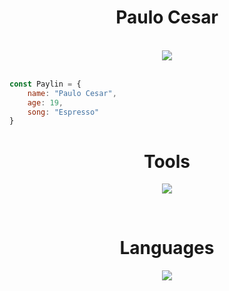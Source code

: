 <h1 align="center">Paulo Cesar</h1>

<br>

<div align="center">
    <img src="https://miro.medium.com/v2/resize:fit:960/1*4PeMGpwV1hitYtLzO7WKMA.gif">
</div>


<br>

~~~javascript
const Paylin = {
    name: "Paulo Cesar",
    age: 19,
    song: "Espresso"
}
~~~

<h1 align="center">Tools</h1>

<p align="center">
    <a href="https://skillicons.dev">
        <img src="https://skillicons.dev/icons?i=git,github,vscode,vite,figma,discord,netlify" />
    </a>
</p>

<br>

<h1 align="center">Languages</h1>
<p align="center">
    <a href="https://skillicons.dev">
        <img src="https://skillicons.dev/icons?i=html,css,js,sass,bootstrap" />
    </a>
</p>

<br>
